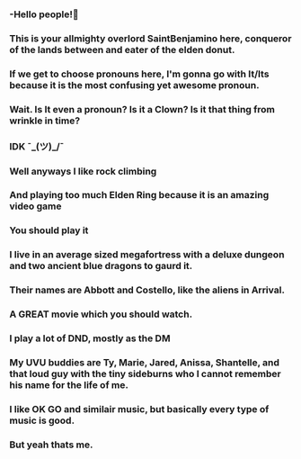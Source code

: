 ### -Hello people!👋
### This is your allmighty overlord SaintBenjamino here, conqueror of the lands between and eater of the elden donut.
### If we get to choose pronouns here, I'm gonna go with It/Its because it is the most confusing yet awesome pronoun.
### Wait. Is It even a pronoun? Is it a Clown? Is it that thing from wrinkle in time? 
### IDK ¯\_(ツ)_/¯
### Well anyways I like rock climbing
### And playing too much Elden Ring because it is an amazing video game
### You should play it
### I live in an average sized megafortress with a deluxe dungeon and two ancient blue dragons to gaurd it.
### Their names are Abbott and Costello, like the aliens in Arrival.
### A GREAT movie which you should watch.
### I play a lot of DND, mostly as the DM
### My UVU buddies are Ty, Marie, Jared, Anissa, Shantelle, and that loud guy with the tiny sideburns who I cannot remember his name for the life of me.
### I like OK GO and similair music, but basically every type of music is good.
### But yeah thats me. 

<!--
**SaintBenjamino/SaintBenjamino** is a ✨ _special_ ✨ repository because its `README.md` (this file) appears on your GitHub profile.

-Hello people!👋
-This is your allmighty overlord SaintBenjamino here, conqueror of the lands between and eater of the elden donut.
-If we get to choose pronouns here, I'm gonna go with It/Its because it is the most confusing yet awesome pronoun.
-Wait. Is It even a pronoun? Is it a Clown? Is it that thing from wrinkle in time? 
-IDK ¯\_(ツ)_/¯
-Well anyways I like rock climbing
-And playing too much Elden Ring because it is an amazing video game
-You should play it
-I live in an average sized megafortress with a deluxe dungeon and two ancient blue dragons to gaurd it.
-Their names are Abbott and Costello, like the aliens in Arrival.
-A GREAT movie which you should watch.
-My UVU buddies are Ty, Marie, Jared, Anissa, Shantelle, and that loud guy with the tiny sideburns who I cannot remember his name for the life of me.
-I like OK GO and similair music, but basically every type of music is good.
-But yeah thats me. 

